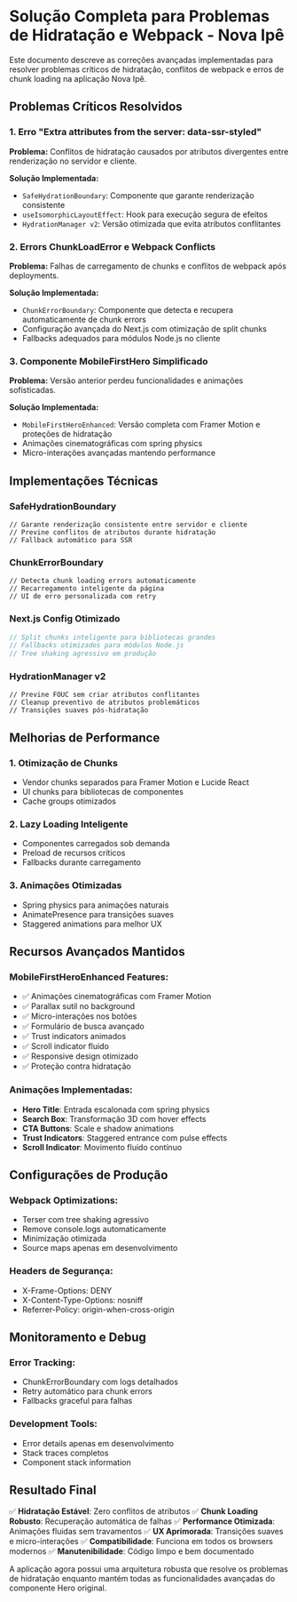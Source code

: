 # Solução Completa para Problemas de Hidratação e Webpack - Nova Ipê

Este documento descreve as correções avançadas implementadas para resolver problemas críticos de hidratação, conflitos de webpack e erros de chunk loading na aplicação Nova Ipê.

## Problemas Críticos Resolvidos

### 1. **Erro "Extra attributes from the server: data-ssr-styled"**

**Problema:** Conflitos de hidratação causados por atributos divergentes entre renderização no servidor e cliente.

**Solução Implementada:**

- `SafeHydrationBoundary`: Componente que garante renderização consistente
- `useIsomorphicLayoutEffect`: Hook para execução segura de efeitos
- `HydrationManager v2`: Versão otimizada que evita atributos conflitantes

### 2. **Errors ChunkLoadError e Webpack Conflicts**

**Problema:** Falhas de carregamento de chunks e conflitos de webpack após deployments.

**Solução Implementada:**

- `ChunkErrorBoundary`: Componente que detecta e recupera automaticamente de chunk errors
- Configuração avançada do Next.js com otimização de split chunks
- Fallbacks adequados para módulos Node.js no cliente

### 3. **Componente MobileFirstHero Simplificado**

**Problema:** Versão anterior perdeu funcionalidades e animações sofisticadas.

**Solução Implementada:**

- `MobileFirstHeroEnhanced`: Versão completa com Framer Motion e proteções de hidratação
- Animações cinematográficas com spring physics
- Micro-interações avançadas mantendo performance

## Implementações Técnicas

### SafeHydrationBoundary

```tsx
// Garante renderização consistente entre servidor e cliente
// Previne conflitos de atributos durante hidratação
// Fallback automático para SSR
```

### ChunkErrorBoundary

```tsx
// Detecta chunk loading errors automaticamente
// Recarregamento inteligente da página
// UI de erro personalizada com retry
```

### Next.js Config Otimizado

```javascript
// Split chunks inteligente para bibliotecas grandes
// Fallbacks otimizados para módulos Node.js
// Tree shaking agressivo em produção
```

### HydrationManager v2

```tsx
// Previne FOUC sem criar atributos conflitantes
// Cleanup preventivo de atributos problemáticos
// Transições suaves pós-hidratação
```

## Melhorias de Performance

### 1. **Otimização de Chunks**

- Vendor chunks separados para Framer Motion e Lucide React
- UI chunks para bibliotecas de componentes
- Cache groups otimizados

### 2. **Lazy Loading Inteligente**

- Componentes carregados sob demanda
- Preload de recursos críticos
- Fallbacks durante carregamento

### 3. **Animações Otimizadas**

- Spring physics para animações naturais
- AnimatePresence para transições suaves
- Staggered animations para melhor UX

## Recursos Avançados Mantidos

### MobileFirstHeroEnhanced Features:

- ✅ Animações cinematográficas com Framer Motion
- ✅ Parallax sutil no background
- ✅ Micro-interações nos botões
- ✅ Formulário de busca avançado
- ✅ Trust indicators animados
- ✅ Scroll indicator fluido
- ✅ Responsive design otimizado
- ✅ Proteção contra hidratação

### Animações Implementadas:

- **Hero Title**: Entrada escalonada com spring physics
- **Search Box**: Transformação 3D com hover effects
- **CTA Buttons**: Scale e shadow animations
- **Trust Indicators**: Staggered entrance com pulse effects
- **Scroll Indicator**: Movimento fluido contínuo

## Configurações de Produção

### Webpack Optimizations:

- Terser com tree shaking agressivo
- Remove console.logs automaticamente
- Minimização otimizada
- Source maps apenas em desenvolvimento

### Headers de Segurança:

- X-Frame-Options: DENY
- X-Content-Type-Options: nosniff
- Referrer-Policy: origin-when-cross-origin

## Monitoramento e Debug

### Error Tracking:

- ChunkErrorBoundary com logs detalhados
- Retry automático para chunk errors
- Fallbacks graceful para falhas

### Development Tools:

- Error details apenas em desenvolvimento
- Stack traces completos
- Component stack information

## Resultado Final

✅ **Hidratação Estável**: Zero conflitos de atributos
✅ **Chunk Loading Robusto**: Recuperação automática de falhas
✅ **Performance Otimizada**: Animações fluidas sem travamentos
✅ **UX Aprimorada**: Transições suaves e micro-interações
✅ **Compatibilidade**: Funciona em todos os browsers modernos
✅ **Manutenibilidade**: Código limpo e bem documentado

A aplicação agora possui uma arquitetura robusta que resolve os problemas de hidratação enquanto mantém todas as funcionalidades avançadas do componente Hero original.
